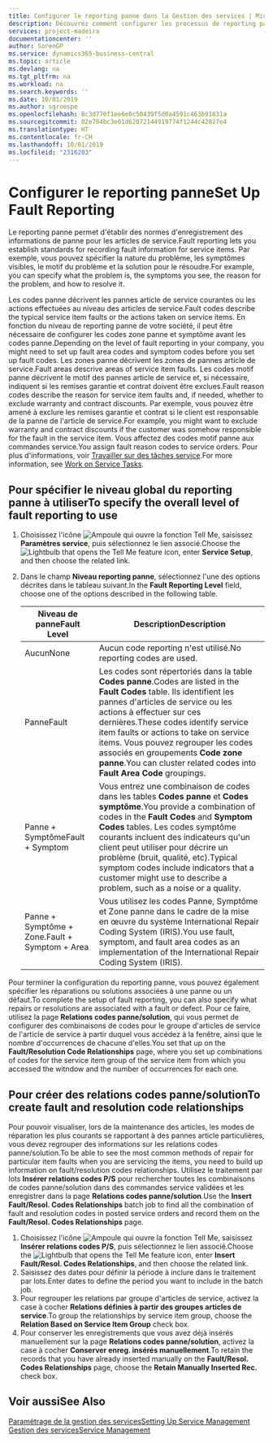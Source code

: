 ```yaml
---
title: Configurer le reporting panne dans la Gestion des services | Microsoft Docs
description: Découvrez comment configurer les processus de reporting panne.
services: project-madeira
documentationcenter: ''
author: SorenGP
ms.service: dynamics365-business-central
ms.topic: article
ms.devlang: na
ms.tgt_pltfrm: na
ms.workload: na
ms.search.keywords: ''
ms.date: 10/01/2019
ms.author: sgroespe
ms.openlocfilehash: 8c3d770f1ee6e0c50439f5d0a4591c463b91631a
ms.sourcegitcommit: 02e704bc3e01d62072144919774f1244c42827e4
ms.translationtype: HT
ms.contentlocale: fr-CH
ms.lasthandoff: 10/01/2019
ms.locfileid: "2316203"
---
```

# <a name="set-up-fault-reporting"></a><span data-ttu-id="bb41f-103">Configurer le reporting panne</span><span class="sxs-lookup"><span data-stu-id="bb41f-103">Set Up Fault Reporting</span></span>
<span data-ttu-id="bb41f-104">Le reporting panne permet d'établir des normes d'enregistrement des informations de panne pour les articles de service.</span><span class="sxs-lookup"><span data-stu-id="bb41f-104">Fault reporting lets you establish standards for recording fault information for service items.</span></span> <span data-ttu-id="bb41f-105">Par exemple, vous pouvez spécifier la nature du problème, les symptômes visibles, le motif du problème et la solution pour le résoudre.</span><span class="sxs-lookup"><span data-stu-id="bb41f-105">For example, you can specify what the problem is, the symptoms you see, the reason for the problem, and how to resolve it.</span></span>  

<span data-ttu-id="bb41f-106">Les codes panne décrivent les pannes article de service courantes ou les actions effectuées au niveau des articles de service.</span><span class="sxs-lookup"><span data-stu-id="bb41f-106">Fault codes describe the typical service item faults or the actions taken on service items.</span></span> <span data-ttu-id="bb41f-107">En fonction du niveau de reporting panne de votre société, il peut être nécessaire de configurer les codes zone panne et symptôme avant les codes panne.</span><span class="sxs-lookup"><span data-stu-id="bb41f-107">Depending on the level of fault reporting in your company, you might need to set up fault area codes and symptom codes before you set up fault codes.</span></span> <span data-ttu-id="bb41f-108">Les zones panne décrivent les zones de pannes article de service.</span><span class="sxs-lookup"><span data-stu-id="bb41f-108">Fault areas descrive areas of service item faults.</span></span> <span data-ttu-id="bb41f-109">Les codes motif panne décrivent le motif des pannes article de service et, si nécessaire, indiquent si les remises garantie et contrat doivent être exclues.</span><span class="sxs-lookup"><span data-stu-id="bb41f-109">Fault reason codes describe the reason for service item faults and, if needed, whether to exclude warranty and contract discounts.</span></span> <span data-ttu-id="bb41f-110">Par exemple, vous pouvez être amené à exclure les remises garantie et contrat si le client est responsable de la panne de l'article de service.</span><span class="sxs-lookup"><span data-stu-id="bb41f-110">For example, you might want to exclude warranty and contract discounts if the customer was somehow responsible for the fault in the service item.</span></span> <span data-ttu-id="bb41f-111">Vous affectez des codes motif panne aux commandes service.</span><span class="sxs-lookup"><span data-stu-id="bb41f-111">You assign fault reason codes to service orders.</span></span> <span data-ttu-id="bb41f-112">Pour plus d'informations, voir [Travailler sur des tâches service](service-how-to-work-on-service-tasks.md).</span><span class="sxs-lookup"><span data-stu-id="bb41f-112">For more information, see [Work on Service Tasks](service-how-to-work-on-service-tasks.md).</span></span>  

## <a name="to-specify-the-overall-level-of-fault-reporting-to-use"></a><span data-ttu-id="bb41f-113">Pour spécifier le niveau global du reporting panne à utiliser</span><span class="sxs-lookup"><span data-stu-id="bb41f-113">To specify the overall level of fault reporting to use</span></span>
1. <span data-ttu-id="bb41f-114">Choisissez l'icône ![Ampoule qui ouvre la fonction Tell Me](media/ui-search/search_small.png "Dites-moi ce que vous voulez faire"), saisissez **Paramètres service**, puis sélectionnez le lien associé.</span><span class="sxs-lookup"><span data-stu-id="bb41f-114">Choose the ![Lightbulb that opens the Tell Me feature](media/ui-search/search_small.png "Tell me what you want to do") icon, enter **Service Setup**, and then choose the related link.</span></span>
2. <span data-ttu-id="bb41f-115">Dans le champ **Niveau reporting panne**, sélectionnez l'une des options décrites dans le tableau suivant.</span><span class="sxs-lookup"><span data-stu-id="bb41f-115">In the **Fault Reporting Level** field, choose one of the options described in the following table.</span></span>  

    |<span data-ttu-id="bb41f-116">**Niveau de panne**</span><span class="sxs-lookup"><span data-stu-id="bb41f-116">**Fault Level**</span></span>|<span data-ttu-id="bb41f-117">**Description**</span><span class="sxs-lookup"><span data-stu-id="bb41f-117">**Description**</span></span>|  
    |------------|-------------|  
    |<span data-ttu-id="bb41f-118">Aucun</span><span class="sxs-lookup"><span data-stu-id="bb41f-118">None</span></span> | <span data-ttu-id="bb41f-119">Aucun code reporting n'est utilisé.</span><span class="sxs-lookup"><span data-stu-id="bb41f-119">No reporting codes are used.</span></span>|  
    |<span data-ttu-id="bb41f-120">Panne</span><span class="sxs-lookup"><span data-stu-id="bb41f-120">Fault</span></span> | <span data-ttu-id="bb41f-121">Les codes sont répertoriés dans la table **Codes panne**.</span><span class="sxs-lookup"><span data-stu-id="bb41f-121">Codes are listed in the **Fault Codes** table.</span></span> <span data-ttu-id="bb41f-122">Ils identifient les pannes d'articles de service ou les actions à effectuer sur ces dernières.</span><span class="sxs-lookup"><span data-stu-id="bb41f-122">These codes identify service item faults or actions to take on service items.</span></span> <span data-ttu-id="bb41f-123">Vous pouvez regrouper les codes associés en groupements **Code zone panne**.</span><span class="sxs-lookup"><span data-stu-id="bb41f-123">You can cluster related codes into **Fault Area Code** groupings.</span></span>|  
    |<span data-ttu-id="bb41f-124">Panne + Symptôme</span><span class="sxs-lookup"><span data-stu-id="bb41f-124">Fault + Symptom</span></span> | <span data-ttu-id="bb41f-125">Vous entrez une combinaison de codes dans les tables **Codes panne** et **Codes symptôme**.</span><span class="sxs-lookup"><span data-stu-id="bb41f-125">You provide a combination of codes in the **Fault Codes** and **Symptom Codes** tables.</span></span> <span data-ttu-id="bb41f-126">Les codes symptôme courants incluent des indicateurs qu'un client peut utiliser pour décrire un problème (bruit, qualité, etc).</span><span class="sxs-lookup"><span data-stu-id="bb41f-126">Typical symptom codes include indicators that a customer might use to describe a problem, such as a noise or a quality.</span></span>|  
    |<span data-ttu-id="bb41f-127">Panne + Symptôme + Zone.</span><span class="sxs-lookup"><span data-stu-id="bb41f-127">Fault + Symptom + Area</span></span> | <span data-ttu-id="bb41f-128">Vous utilisez les codes Panne, Symptôme et Zone panne dans le cadre de la mise en œuvre du système International Repair Coding System (IRIS).</span><span class="sxs-lookup"><span data-stu-id="bb41f-128">You use fault, symptom, and fault area codes as an implementation of the International Repair Coding System (IRIS).</span></span>|  

<span data-ttu-id="bb41f-129">Pour terminer la configuration du reporting panne, vous pouvez également spécifier les réparations ou solutions associées à une panne ou un défaut.</span><span class="sxs-lookup"><span data-stu-id="bb41f-129">To complete the setup of fault reporting, you can also specify what repairs or resolutions are associated with a fault or defect.</span></span> <span data-ttu-id="bb41f-130">Pour ce faire, utilisez la page **Relations codes panne/solution**, qui vous permet de configurer des combinaisons de codes pour le groupe d'articles de service de l'article de service à partir duquel vous accédez à la fenêtre, ainsi que le nombre d'occurrences de chacune d'elles.</span><span class="sxs-lookup"><span data-stu-id="bb41f-130">You set that up on the **Fault/Resolution Code Relationships** page, where you set up combinations of codes for the service item group of the service item from which you accessed the witndow and the number of occurrences for each one.</span></span>

## <a name="to-create-fault-and-resolution-code-relationships"></a><span data-ttu-id="bb41f-131">Pour créer des relations codes panne/solution</span><span class="sxs-lookup"><span data-stu-id="bb41f-131">To create fault and resolution code relationships</span></span>
<!--this needs to go in a working with topic-->
<span data-ttu-id="bb41f-132"> Pour pouvoir visualiser, lors de la maintenance des articles, les modes de réparation les plus courants se rapportant à des pannes article particulières, vous devez regrouper des informations sur les relations codes panne/solution.</span><span class="sxs-lookup"><span data-stu-id="bb41f-132">To be able to see the most common methods of repair for particular item faults when you are servicing the items, you need to build up information on fault/resolution codes relationships.</span></span> <span data-ttu-id="bb41f-133">Utilisez le traitement par lots **Insérer relations codes P/S** pour rechercher toutes les combinaisons de codes panne/solution dans des commandes service validées et les enregistrer dans la page **Relations codes panne/solution**.</span><span class="sxs-lookup"><span data-stu-id="bb41f-133">Use the **Insert Fault/Resol. Codes Relationships** batch job to find all the combination of fault and resolution codes in posted service orders and record them on the **Fault/Resol. Codes Relationships** page.</span></span>

1. <span data-ttu-id="bb41f-134">Choisissez l'icône ![Ampoule qui ouvre la fonction Tell Me](media/ui-search/search_small.png "Dites-moi ce que vous voulez faire"), saisissez **Insérer relations codes P/S**, puis sélectionnez le lien associé.</span><span class="sxs-lookup"><span data-stu-id="bb41f-134">Choose the ![Lightbulb that opens the Tell Me feature](media/ui-search/search_small.png "Tell me what you want to do") icon, enter **Insert Fault/Resol. Codes Relationships**, and then choose the related link.</span></span>  
2. <span data-ttu-id="bb41f-135">Saisissez des dates pour définir la période à inclure dans le traitement par lots.</span><span class="sxs-lookup"><span data-stu-id="bb41f-135">Enter dates to define the period you want to include in the batch job.</span></span>  
3. <span data-ttu-id="bb41f-136">Pour regrouper les relations par groupe d'articles de service, activez la case à cocher **Relations définies à partir des groupes articles de service**.</span><span class="sxs-lookup"><span data-stu-id="bb41f-136">To group the relationships by service item group, choose the **Relation Based on Service Item Group** check box.</span></span>  
4. <span data-ttu-id="bb41f-137">Pour conserver les enregistrements que vous avez déjà insérés manuellement sur la page **Relations codes panne/solution**, activez la case à cocher **Conserver enreg. insérés manuellement**.</span><span class="sxs-lookup"><span data-stu-id="bb41f-137">To retain the records that you have already inserted manually on the **Fault/Resol. Codes Relationships** page, choose the **Retain Manually Inserted Rec.** check box.</span></span>  

## <a name="see-also"></a><span data-ttu-id="bb41f-138">Voir aussi</span><span class="sxs-lookup"><span data-stu-id="bb41f-138">See Also</span></span>
[<span data-ttu-id="bb41f-139">Paramétrage de la gestion des services</span><span class="sxs-lookup"><span data-stu-id="bb41f-139">Setting Up Service Management</span></span>](service-setup-service.md)  
[<span data-ttu-id="bb41f-140">Gestion des services</span><span class="sxs-lookup"><span data-stu-id="bb41f-140">Service Management</span></span>](service-service.md)  
